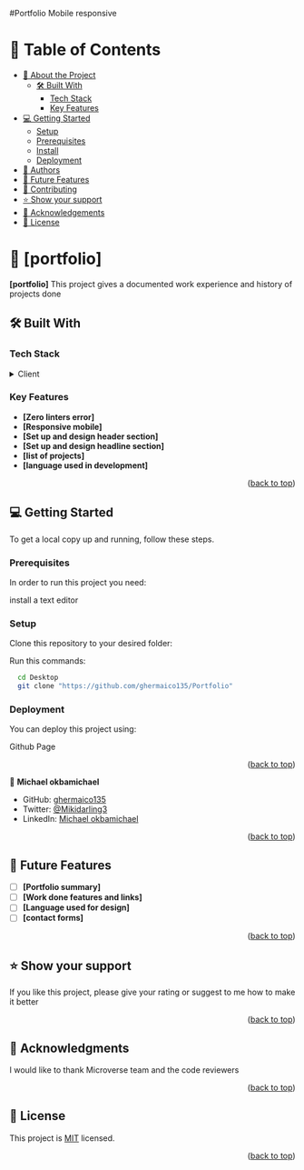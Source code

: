 #Portfolio Mobile responsive

# 📗 Table of Contents

- [📖 About the Project](#about-project)
  - [🛠 Built With](#built-with)
    - [Tech Stack](#tech-stack)
    - [Key Features](#key-features)
- [💻 Getting Started](#getting-started)
  - [Setup](#setup)
  - [Prerequisites](#prerequisites)
  - [Install](#install)
  - [Deployment](#triangular_flag_on_post-deployment)
- [👥 Authors](#authors)
- [🔭 Future Features](#future-features)
- [🤝 Contributing](#contributing)
- [⭐️ Show your support](#support)
- [🙏 Acknowledgements](#acknowledgements)
- [📝 License](#license)

# 📖 [portfolio]

**[portfolio]** This project gives a documented work experience and history of projects done

## 🛠 Built With

### Tech Stack

<details>
  <summary>Client</summary>
  <ul>
    <li>html</li>
    <li>css</li>
  </ul>
</details>

### Key Features

- **[Zero linters error]**
- **[Responsive mobile]**
- **[Set up and design header section]**
- **[Set up and design headline section]**
- **[list of projects]**
- **[language used in development]**

<p align="right">(<a href="#readme-top">back to top</a>)</p>

## 💻 Getting Started

To get a local copy up and running, follow these steps.

### Prerequisites

In order to run this project you need:

install a text editor

### Setup

Clone this repository to your desired folder:

Run this commands:

```sh
  cd Desktop
  git clone "https://github.com/ghermaico135/Portfolio"
```

### Deployment

You can deploy this project using:

Github Page

<p align="right">(<a href="#readme-top">back to top</a>)</p>

👤 **Michael okbamichael**

- GitHub: [ghermaico135](https://github.com/ghermaico135)
- Twitter: [@Mikidarling3](https://twitter.com/@Mikidarling3)
- LinkedIn: [Michael okbamichael](https://www.linkedin.com/in/michael-okbamichael-966106263/)

<p align="right">(<a href="#readme-top">back to top</a>)</p>

## 🔭 Future Features

- [ ] **[Portfolio summary]**
- [ ] **[Work done features and links]**
- [ ] **[Language used for design]**
- [ ] **[contact forms]**

<p align="right">(<a href="#readme-top">back to top</a>)</p>

## ⭐️ Show your support

If you like this project, please give your rating or suggest to me how to make it better

<p align="right">(<a href="#readme-top">back to top</a>)</p>

## 🙏 Acknowledgments

I would like to thank Microverse team and the code reviewers

<p align="right">(<a href="#readme-top">back to top</a>)</p>

## 📝 License

This project is [MIT](./MIT-license) licensed.

<p align="right">(<a href="#readme-top">back to top</a>)</p>
